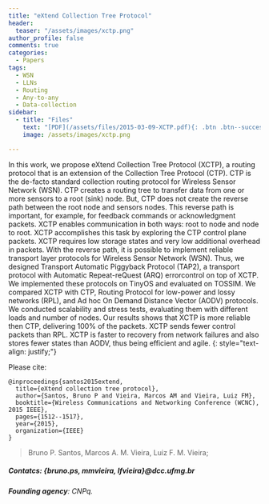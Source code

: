 ```yaml
---
title: "eXtend Collection Tree Protocol"
header:
  teaser: "/assets/images/xctp.png"
author_profile: false
comments: true
categories:
  - Papers
tags:
  - WSN
  - LLNs
  - Routing
  - Any-to-any
  - Data-collection
sidebar:
  - title: "Files"
    text: "[PDF](/assets/files/2015-03-09-XCTP.pdf){: .btn .btn--success}{: target=\"_blank\"} [IEEE-DOI](10.1109/WCNC.2015.7127692){: .btn} [Talk PDF](https://www.dropbox.com/s/j42c8hc4uv9jb8j/xctp-presentation-wcnc-rev.pptx?dl=0){: .btn .btn--info}{: target=\"_blank\"}"
    image: /assets/images/xctp.png

---
```


In this work, we propose eXtend Collection Tree Protocol (XCTP), a routing protocol that is an extension of the Collection Tree Protocol (CTP). CTP is the de-facto standard collection routing protocol for Wireless Sensor Network (WSN). CTP creates a routing tree to transfer data from one or more sensors to a root (sink) node. But, CTP does not create the reverse path between the root node and sensors nodes. This reverse path is important, for example, for feedback commands or acknowledgment packets. XCTP enables communication in both ways: root to node and node to root. XCTP accomplishes this task by exploring the CTP control plane packets. XCTP requires low storage states and very low additional overhead in packets. With the reverse path, it is possible to implement reliable transport layer protocols for Wireless Sensor Network (WSN). Thus, we designed Transport Automatic Piggyback Protocol (TAP2), a transport protocol with Automatic Repeat-reQuest (ARQ) errorcontrol on top of XCTP. We implemented these protocols on TinyOS and evaluated on TOSSIM. We compared XCTP with CTP, Routing Protocol for low-power and lossy networks (RPL), and Ad hoc On Demand Distance Vector (AODV) protocols. We conducted scalability and stress tests, evaluating them with different loads and number of nodes. Our results shows that XCTP is more reliable then CTP, delivering 100% of the packets. XCTP sends fewer control packets than RPL. XCTP is faster to recovery from network failures and also stores fewer states than AODV, thus being efficient and agile.
{: style="text-align: justify;"}

Please cite:
```TeX
@inproceedings{santos2015extend,
  title={eXtend collection tree protocol},
  author={Santos, Bruno P and Vieira, Marcos AM and Vieira, Luiz FM},
  booktitle={Wireless Communications and Networking Conference (WCNC), 2015 IEEE},
  pages={1512--1517},
  year={2015},
  organization={IEEE}
}
```
> Bruno P. Santos, Marcos A. M. Vieira, Luiz F. M. Vieira;
##### Contatcs: {bruno.ps, mmvieira, lfvieira}@dcc.ufmg.br
###### **Founding agency**: CNPq.




